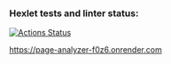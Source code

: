 ### Hexlet tests and linter status:
[![Actions Status](https://github.com/gerakiera/java-project-72/actions/workflows/hexlet-check.yml/badge.svg)](https://github.com/gerakiera/java-project-72/actions)

https://page-analyzer-f0z6.onrender.com

